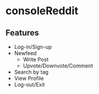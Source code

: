 # consoleReddit

## Features
* Log-in/Sign-up<br>
* Newfeed<br>
  * Write Post<br>
  * Upvote/Downvote/Comment
* Search by tag<br>
* View Profile<br>
* Log-out/Exit
